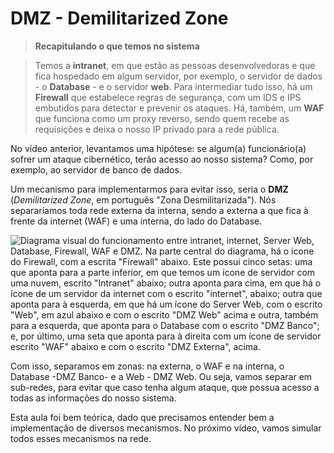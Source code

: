 # DMZ - Demilitarized Zone

> **Recapitulando o que temos no sistema**

> Temos a **intranet**, em que estão as pessoas desenvolvedoras e que fica hospedado em algum servidor, por exemplo, o servidor de dados - o **Database** - e o servidor **web**. Para intermediar tudo isso, há um **Firewall** que estabelece regras de segurança, com um IDS e IPS embutidos para detectar e prevenir os ataques. Há, também, um **WAF** que funciona como um proxy reverso, sendo quem recebe as requisições e deixa o nosso IP privado para a rede pública.

No vídeo anterior, levantamos uma hipótese: se algum(a) funcionário(a) sofrer um ataque cibernético, terão acesso ao nosso sistema? Como, por exemplo, ao servidor de banco de dados.

Um mecanismo para implementarmos para evitar isso, seria o **DMZ** (_Demilitarized Zone_, em português "Zona Desmilitarizada"). Nós separaríamos toda rede externa da interna, sendo a externa a que fica à frente da internet (WAF) e uma interna, do lado do Database.

![Diagrama visual do funcionamento entre intranet, internet, Server Web, Database, Firewall, WAF e DMZ. Na parte central do diagrama, há o ícone do Firewall, com a escrita "Firewall" abaixo. Este possui cinco setas: uma que aponta para a parte inferior, em que temos um ícone de servidor com uma nuvem, escrito "Intranet" abaixo; outra aponta para cima, em que há o ícone de um servidor da internet com o escrito "internet", abaixo; outra que aponta para à esquerda, em que há um ícone do Server Web, com o escrito "Web", em azul abaixo e com o escrito "DMZ Web" acima e outra, também para a esquerda, que aponta para o Database com o escrito "DMZ Banco"; e, por último, uma seta que aponta para à direita com um ícone de servidor escrito "WAF" abaixo e com o escrito "DMZ Externa", acima.](https://cdn1.gnarususercontent.com.br/1/723333/1aa42e36-f81e-4e35-a84d-95c39122ea28.png)

Com isso, separamos em zonas: na externa, o WAF e na interna, o Database -DMZ Banco- e a Web - DMZ Web. Ou seja, vamos separar em sub-redes, para evitar que caso tenha algum ataque, que possua acesso a todas as informações do nosso sistema.

Esta aula foi bem teórica, dado que precisamos entender bem a implementação de diversos mecanismos. No próximo vídeo, vamos simular todos esses mecanismos na rede.

